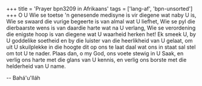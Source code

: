 +++
title = 'Prayer bpn3209 in Afrikaans'
tags = ['lang-af', 'bpn-unsorted']
+++
O U Wie se toetse 'n genesende medisyne is vir diegene wat naby U is, Wie se swaard die vurige begeerte is van almal wat U liefhet, Wie se pyl die dierbaarste wens is van daardie harte wat na U verlang, Wie se verordening die enigste hoop is van diegene wat U waarheid herken het! Ek smeek U, by U goddelike soetheid en by die luister van die heerlikheid van U gelaat, om uit U skuilplekke in die hoogte dit op ons te laat daal wat ons in staat sal stel om tot U te nader. Plaas dan, o my God, ons voete stewig in U Saak, en verlig ons harte met die glans van U kennis, en verlig ons borste met die helderheid van U name.

-- Bahá'u'lláh
